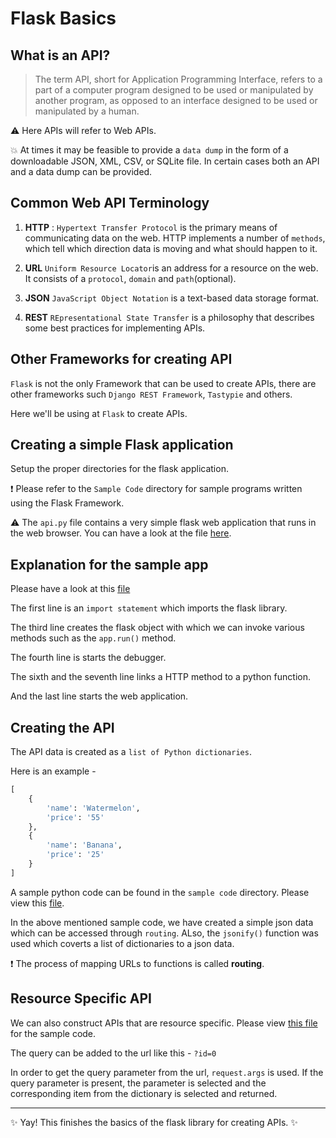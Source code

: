 # Flask Basics

## What is an API?

>  The term API, short for Application Programming Interface, refers to a part of a computer program designed to be used or manipulated by another program, as opposed to an interface designed to be used or manipulated by a human. 

:warning: Here APIs will refer to Web APIs. 

:boom: At times it may be feasible to provide a ```data dump``` in the form of a downloadable JSON, XML, CSV, or SQLite file. In certain cases both an API and a data dump can be provided. 

## Common Web API Terminology

1.  **HTTP** :
    ```Hypertext Transfer Protocol``` is the primary means of communicating data on the web. HTTP implements a number of ```methods```, which tell which direction data is moving and what should happen to it. 

1.  **URL**
    ```Uniform Resource Locator```is an address for a resource on the web. It consists of a ```protocol```, ```domain``` and ```path```(optional).

1.  **JSON**
    ```JavaScript Object Notation``` is a text-based data storage format.

1.  **REST**
    ```REpresentational State Transfer``` is a philosophy that describes some best practices for implementing APIs.

## Other Frameworks for creating API

```Flask``` is not the only Framework that can be used to create APIs, there are other frameworks such ```Django REST Framework```, ```Tastypie``` and others.

Here we'll be using at ```Flask``` to create APIs.

## Creating a simple Flask application

Setup the proper directories for the flask application. 

:exclamation: Please refer to the ```Sample Code``` directory for sample programs written using the Flask Framework. 

:warning: The ```api.py``` file contains a very simple flask web application that runs in the web browser. You can have a look at the file [here]().

## Explanation for the sample app

Please have a look at this [file](#)

The first line is an ```import statement``` which imports the flask library. 

The third line creates the flask object with which we can invoke various methods such as the ```app.run()``` method.

The fourth line is starts the debugger. 

The sixth and the seventh line links a HTTP method to a python function. 

And the last line starts the web application. 

## Creating the API

The API data is created as a ```list of Python dictionaries```.

Here is an example - 

```python
[
    {
        'name': 'Watermelon',
        'price': '55'
    },
    {
        'name': 'Banana',
        'price': '25'
    }
]
```

A sample python code can be found in the ```sample code``` directory. Please view this [file](#).

In the above mentioned sample code, we have created a simple json data which can be accessed through ```routing```. ALso, the ```jsonify()``` function was used which coverts a list of dictionaries to a json data. 

:exclamation: The process of mapping URLs to functions is called **routing**.

## Resource Specific API

We can also construct APIs that are resource specific. Please view [this file](#) for the sample code.

The query can be added to the url like this - ```?id=0```

In order to get the query parameter from the url, ```request.args``` is used. If the query parameter is present, the parameter is selected and the corresponding item from the dictionary is selected and returned. 

<hr>

:sparkles: Yay! This finishes the basics of the flask library for creating APIs. :sparkles:
